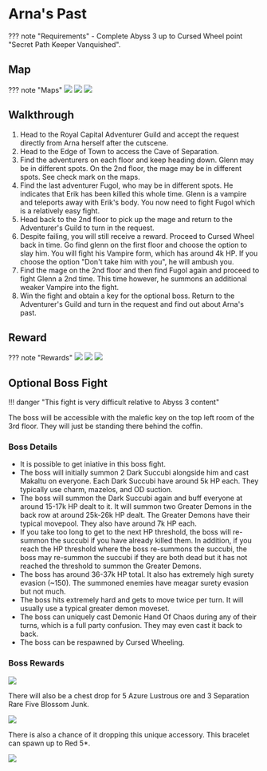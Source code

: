 # Arna's Past

??? note "Requirements"
    - Complete Abyss 3 up to Cursed Wheel point "Secret Path Keeper Vanquished".

## Map

??? note "Maps"
    ![](./img/cave-of-separation-b1f.jpg)
    ![](./img/cave-of-separation-b2f.jpg)
    ![](./img/cave-of-separation-b3f.jpg)

## Walkthrough

1. Head to the Royal Capital Adventurer Guild and accept the request directly from Arna herself after the cutscene.
2. Head to the Edge of Town to access the Cave of Separation.
3. Find the adventurers on each floor and keep heading down. Glenn may be in different spots. On the 2nd floor, the mage may be in different spots. See check mark on the maps.
4. Find the last adventurer Fugol, who may be in different spots. He indicates that Erik has been killed this whole time. Glenn is a vampire and teleports away with Erik's body. You now need to fight Fugol which is a relatively easy fight.
5. Head back to the 2nd floor to pick up the mage and return to the Adventurer's Guild to turn in the request.
6. Despite failing, you will still receive a reward. Proceed to Cursed Wheel back in time. Go find glenn on the first floor and choose the option to slay him. You will fight his Vampire form, which has around 4k HP. If you choose the option "Don't take him with you", he will ambush you.
7. Find the mage on the 2nd floor and then find Fugol again and proceed to fight Glenn a 2nd time. This time however, he summons an additional weaker Vampire into the fight.
8. Win the fight and obtain a key for the optional boss. Return to the Adventurer's Guild and turn in the request and find out about Arna's past.

## Reward

??? note "Rewards"
    ![](./img/arna-cave-reward.png)
    ![](./img/arna-knowledge.png)
    ![](./img/malefic-key.png)

## Optional Boss Fight

!!! danger "This fight is very difficult relative to Abyss 3 content"

The boss will be accessible with the malefic key on the top left room of the 3rd floor. They will just be standing there behind the coffin.

### Boss Details
- It is possible to get iniative in this boss fight.
- The boss will initially summon 2 Dark Succubi alongside him and cast Makaltu on everyone. Each Dark Succubi have around 5k HP each. They typically use charm, mazelos, and OD suction.
- The boss will summon the Dark Succubi again and buff everyone at around 15-17k HP dealt to it. It will summon two Greater Demons in the back row at around 25k-26k HP dealt. The Greater Demons have their typical movepool. They also have around 7k HP each.
- If you take too long to get to the next HP threshold, the boss will re-summon the succubi if you have already killed them. In addition, if you reach the HP threshold where the boss re-summons the succubi, the boss may re-summon the succubi if they are both dead but it has not reached the threshold to summon the Greater Demons.
- The boss has around 36-37k HP total. It also has extremely high surety evasion (~150). The summoned enemies have meagar surety evasion but not much.
- The boss hits extremely hard and gets to move twice per turn. It will usually use a typical greater demon moveset.
- The boss can uniquely cast Demonic Hand Of Chaos during any of their turns, which is a full party confusion. They may even cast it back to back.
- The boss can be respawned by Cursed Wheeling. 

### Boss Rewards

![](./img/greater-demon-achievement.png)

There will also be a chest drop for 5 Azure Lustrous ore and 3 Separation Rare Five Blossom Junk.

![](./img/arna-cave-rare-junk.png)

There is also a chance of it dropping this unique accessory. This bracelet can spawn up to Red 5*.

![](./img/bracelet-of-sealed-battle.png)
